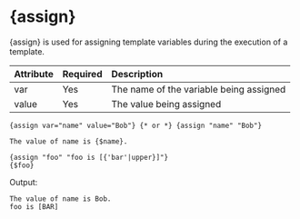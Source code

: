 # {assign} #

{assign} is used for assigning template variables during the execution of a template.

| **Attribute** | **Required** | **Description** |
|:--------------|:-------------|:----------------|
|var|Yes|The name of the variable being assigned|
|value|Yes|The value being assigned|

```
{assign var="name" value="Bob"} {* or *} {assign "name" "Bob"} 

The value of name is {$name}.

{assign "foo" "foo is [{'bar'|upper}]"} 
{$foo}
```

Output:
```
The value of name is Bob. 
foo is [BAR]
```